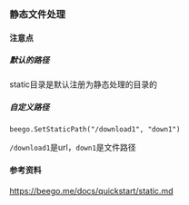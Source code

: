 ### 静态文件处理

#### 注意点
##### 默认的路径
static目录是默认注册为静态处理的目录的

##### 自定义路径
```
beego.SetStaticPath("/download1", "down1")
```

`/download1`是url，`down1`是文件路径

#### 参考资料
https://beego.me/docs/quickstart/static.md